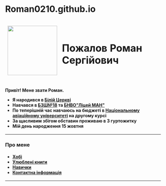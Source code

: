 # Roman0210.github.io
<!DOCTYPE html>
<html>
  <head>
    <title> Роман </title>
    <meta charset="utf-8">
  </head>
  <body>

<table>
  <thead>
    <tr>
      <td>
        <p><img src="C:\Users\proma\.atom\1.jpg" width="160"></p>
      </td>
      <td>
        <h1>Пожалов Роман Сергійович</h1>
      </td>
    </tr>
  </thead>
</table>
<h4>Привіт! Мене звати Роман.
<ul>
<li>Я народився в <a href="https://uk.wikipedia.org/wiki/Біла_Церква"> Білій Церкві </a></li>
<li>Навчався в <a href="https://school.i18.pp.ua">БЗШ№18</a> та <a href="https://statelic.kiev.ua">БНВО"Ліцей МАН"</a></li>
<li>По теперішній час навчаюсь на бюджеті в <a href="https://nau.edu.ua">Національному авіаційному університеті</a> на другому курсі</li>
<li>За щасливим збігом обставин проживаю в 3 гуртожитку </li>
<li>Мій день народження 15 жовтня</li>
</ul>
</h4>
<hr size="3">
<h3>Про мене</h3>
<h4><ul>
  <li><a href="C:\Users\proma\.atom\index1.html">Хобі</a></li>
  <li><a href="C:\Users\proma\.atom\index2.html">Улюблені книги</a></li>
  <li><a href="index3.html">Навички</a></li>
  <li><a href="index4.html">Контактна інформація</a></li>
</h4></ul>

<hr size="3">

  </body>
</html>
